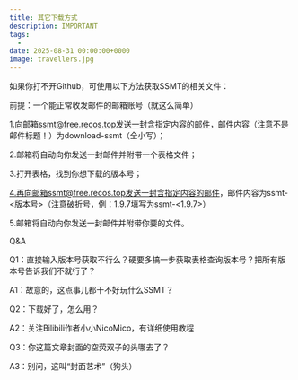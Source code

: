 ```yaml
---
title: 其它下载方式
description: IMPORTANT
tags:
  - 
date: 2025-08-31 00:00:00+0000
image: travellers.jpg
---
```


如果你打不开Github，可使用以下方法获取SSMT的相关文件：

前提：一个能正常收发邮件的邮箱账号（就这么简单）

1.向邮箱ssmt@free.recos.top发送一封含指定内容的邮件，邮件内容（注意不是邮件标题！）为download-ssmt（全小写）；

2.邮箱将自动向你发送一封邮件并附带一个表格文件；

3.打开表格，找到你想下载的版本号；

4.再向邮箱ssmt@free.recos.top发送一封含指定内容的邮件，邮件内容为ssmt-<版本号>（注意破折号，例：1.9.7填写为ssmt-<1.9.7>）

5.邮箱将自动向你发送一封邮件并附带你要的文件。

Q&A

Q1：直接输入版本号获取不行么？硬要多搞一步获取表格查询版本号？把所有版本号告诉我们不就行了？

A1：故意的，这点事儿都干不好玩什么SSMT？

Q2：下载好了，怎么用？

A2：关注Bilibili作者小小NicoMico，有详细使用教程

Q3：你这篇文章封面的空荧双子的头哪去了？

A3：别问，这叫“封面艺术”（狗头）
